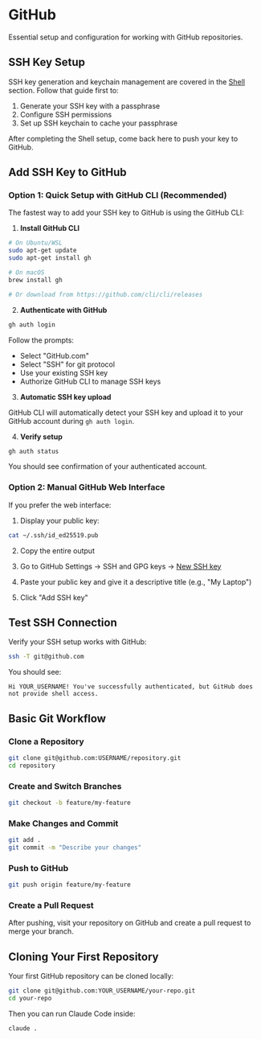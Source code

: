 # GitHub

Essential setup and configuration for working with GitHub repositories.

## SSH Key Setup

SSH key generation and keychain management are covered in the [Shell](../../shell/index.md) section. Follow that guide first to:

1. Generate your SSH key with a passphrase
2. Configure SSH permissions
3. Set up SSH keychain to cache your passphrase

After completing the Shell setup, come back here to push your key to GitHub.

## Add SSH Key to GitHub

### Option 1: Quick Setup with GitHub CLI (Recommended)

The fastest way to add your SSH key to GitHub is using the GitHub CLI:

1. **Install GitHub CLI**

```bash
# On Ubuntu/WSL
sudo apt-get update
sudo apt-get install gh

# On macOS
brew install gh

# Or download from https://github.com/cli/cli/releases
```

2. **Authenticate with GitHub**

```bash
gh auth login
```

Follow the prompts:
- Select "GitHub.com"
- Select "SSH" for git protocol
- Use your existing SSH key
- Authorize GitHub CLI to manage SSH keys

3. **Automatic SSH key upload**

GitHub CLI will automatically detect your SSH key and upload it to your GitHub account during `gh auth login`.

4. **Verify setup**

```bash
gh auth status
```

You should see confirmation of your authenticated account.

### Option 2: Manual GitHub Web Interface

If you prefer the web interface:

1. Display your public key:

```bash
cat ~/.ssh/id_ed25519.pub
```

2. Copy the entire output

3. Go to GitHub Settings → SSH and GPG keys → [New SSH key](https://github.com/settings/ssh/new)

4. Paste your public key and give it a descriptive title (e.g., "My Laptop")

5. Click "Add SSH key"

## Test SSH Connection

Verify your SSH setup works with GitHub:

```bash
ssh -T git@github.com
```

You should see:

```
Hi YOUR_USERNAME! You've successfully authenticated, but GitHub does not provide shell access.
```

## Basic Git Workflow

### Clone a Repository

```bash
git clone git@github.com:USERNAME/repository.git
cd repository
```

### Create and Switch Branches

```bash
git checkout -b feature/my-feature
```

### Make Changes and Commit

```bash
git add .
git commit -m "Describe your changes"
```

### Push to GitHub

```bash
git push origin feature/my-feature
```

### Create a Pull Request

After pushing, visit your repository on GitHub and create a pull request to merge your branch.

## Cloning Your First Repository

Your first GitHub repository can be cloned locally:

```bash
git clone git@github.com:YOUR_USERNAME/your-repo.git
cd your-repo
```

Then you can run Claude Code inside:

```bash
claude .
```
